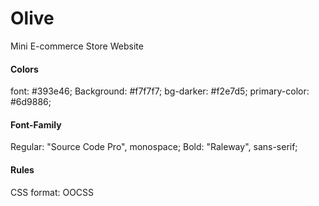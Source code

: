 # Olive

Mini E-commerce Store Website

#### Colors

font: #393e46;
Background: #f7f7f7;
bg-darker: #f2e7d5;
primary-color: #6d9886;

#### Font-Family

Regular: "Source Code Pro", monospace;
Bold: "Raleway", sans-serif;

#### Rules

CSS format: OOCSS
